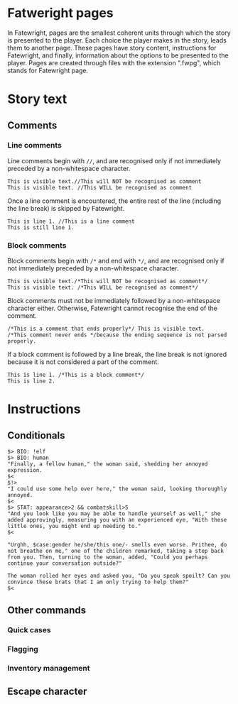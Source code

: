 # Fatweright pages

In Fatewright, pages are the smallest coherent units through which the story is presented to the player. Each choice the player makes in the story, leads them to another page. These pages have story content, instructions for Fatewright, and finally, information about the options to be presented to the player. Pages are created through files with the extension ".fwpg", which stands for Fatewright page.

# Story text

## Comments

### Line comments

Line comments begin with `//`, and are recognised only if not immediately preceded by a non-whitespace character.

```fatewright
This is visible text.//This will NOT be recognised as comment
This is visible text. //This WILL be recognised as comment
```

Once a line comment is encountered, the entire rest of the line (including the line break) is skipped by Fatewright.

```fatewright
This is line 1. //This is a line comment
This is still line 1.
```

### Block comments

Block comments begin with `/*` and end with `*/`, and are recognised only if not immediately preceded by a non-whitespace character.

```fatewright
This is visible text./*This will NOT be recognised as comment*/
This is visible text. /*This WILL be recognised as comment*/
```

Block comments must not be immediately followed by a non-whitespace character either. Otherwise, Fatewright cannot recognise the end of the comment.

```fatewright
/*This is a comment that ends properly*/ This is visible text.
/*This comment never ends */because the ending sequence is not parsed properly.
```

If a block comment is followed by a line break, the line break is not ignored because it is not considered a part of the comment.

```fatewright
This is line 1. /*This is a block comment*/
This is line 2.
```

# Instructions

## Conditionals

```fatewright
$> BIO: !elf
$> BIO: human
"Finally, a fellow human," the woman said, shedding her annoyed expression.
$<
$!>
"I could use some help over here," the woman said, looking thoroughly annoyed.
$<
$> STAT: appearance>2 && combatskill>5
"And you look like you may be able to handle yourself as well," she added approvingly, measuring you with an experienced eye, "With these little ones, you might end up needing to."
$<

"Urghh, $case:gender he/she/this one/- smells even worse. Prithee, do not breathe on me," one of the children remarked, taking a step back from you. Then, turning to the woman, added, "Could you perhaps continue your conversation outside?"

The woman rolled her eyes and asked you, "Do you speak spoilt? Can you convince these brats that I am only trying to help them?"
$<
```

## Other commands

### Quick cases

### Flagging

### Inventory management

## Escape character
